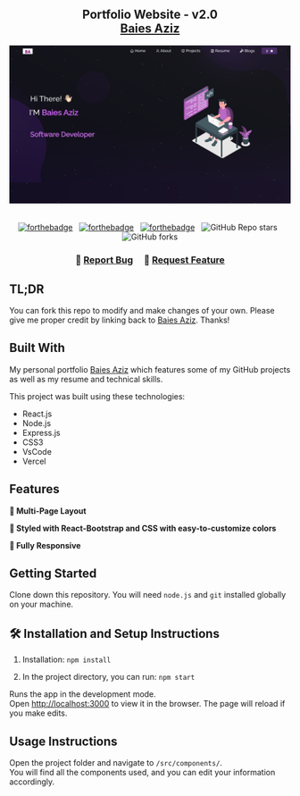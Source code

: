 <h2 align="center">
  Portfolio Website - v2.0<br/>
  <a href="https://vercel.com/baies-s-projects" target="_blank">Baies Aziz</a>
</h2>
<div align="center">
  <img alt="Demo" src="./Images/readme-img1.png" />
</div>

<br/>

<center>

[![forthebadge](https://forthebadge.com/images/badges/built-with-love.svg)](https://forthebadge.com) &nbsp;
[![forthebadge](https://forthebadge.com/images/badges/made-with-javascript.svg)](https://forthebadge.com) &nbsp;
[![forthebadge](https://forthebadge.com/images/badges/open-source.svg)](https://forthebadge.com) &nbsp;
![GitHub Repo stars](https://img.shields.io/github/stars/Baiesa/Portfolio?color=red&logo=github&style=for-the-badge) &nbsp;
![GitHub forks](https://img.shields.io/github/forks/Baiesa/Portfolio?color=red&logo=github&style=for-the-badge)

</center>

<h3 align="center">
    🔹
    <a href="https://github.com/Baiesa/Portfolio/issues">Report Bug</a> &nbsp; &nbsp;
    🔹
    <a href="https://github.com/Baiesa/Portfolio/issues">Request Feature</a>
</h3>

## TL;DR

You can fork this repo to modify and make changes of your own. Please give me proper credit by linking back to [Baies Aziz](https://github.com/Baiesa/Portfolio). Thanks!

## Built With

My personal portfolio <a href="https://vercel.com/baies-s-projects" target="_blank">Baies Aziz</a> which features some of my GitHub projects as well as my resume and technical skills.<br/>

This project was built using these technologies:

- React.js
- Node.js
- Express.js
- CSS3
- VsCode
- Vercel

## Features

**📖 Multi-Page Layout**

**🎨 Styled with React-Bootstrap and CSS with easy-to-customize colors**

**📱 Fully Responsive**

## Getting Started

Clone down this repository. You will need `node.js` and `git` installed globally on your machine.

## 🛠 Installation and Setup Instructions

1. Installation: `npm install`

2. In the project directory, you can run: `npm start`

Runs the app in the development mode.\
Open [http://localhost:3000](http://localhost:3000) to view it in the browser.
The page will reload if you make edits.

## Usage Instructions

Open the project folder and navigate to `/src/components/`. <br/>
You will find all the components used, and you can edit your information accordingly.
